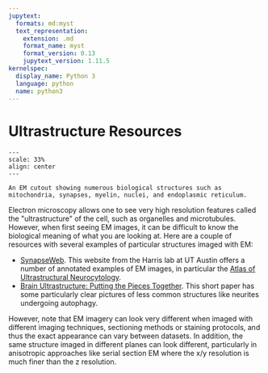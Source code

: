 ```yaml
---
jupytext:
  formats: md:myst
  text_representation:
    extension: .md
    format_name: myst
    format_version: 0.13
    jupytext_version: 1.11.5
kernelspec:
  display_name: Python 3
  language: python
  name: python3
---
```


# Ultrastructure Resources

```{figure} img/ultrastructure.png
---
scale: 33%
align: center
---

An EM cutout showing numerous biological structures such as mitochondria, synapses, myelin, nuclei, and endoplasmic reticulum.
```

Electron microscopy allows one to see very high resolution features called the "ultrastructure" of the cell, such as organelles and microtubules.
However, when first seeing EM images, it can be difficult to know the biological meaning of what you are looking at.
Here are a couple of resources with several examples of particular structures imaged with EM:
* [SynapseWeb](https://synapseweb.clm.utexas.edu/tutorials). This website from the Harris lab at UT Austin offers a number of annotated examples of EM images, in particular the [Atlas of Ultrastructural Neurocytology](https://synapseweb.clm.utexas.edu/atlas).
* [Brain Ultrastructure: Putting the Pieces Together](https://www.brainfacts.org/brain-anatomy-and-function/anatomy/2012/brain-ultrastructure-putting-the-pieces-together). This short paper has some particularly clear pictures of less common structures like neurites undergoing autophagy.

However, note that EM imagery can look very different when imaged with different imaging techniques, sectioning methods or staining protocols, and thus the exact appearance can vary between datasets.
In addition, the same structure imaged in different planes can look different, particularly in anisotropic approaches like serial section EM where the x/y resolution is much finer than the z resolution.